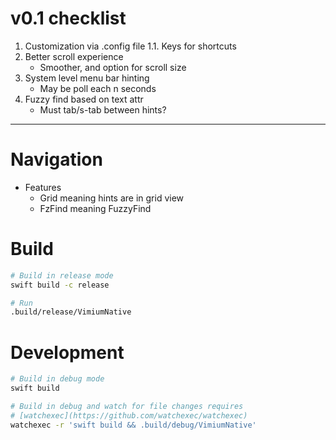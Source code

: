 # v0.1 checklist

1. Customization via .config file
   1.1. Keys for shortcuts
2. Better scroll experience
   - Smoother, and option for scroll size
3. System level menu bar hinting
   - May be poll each n seconds
4. Fuzzy find based on text attr
   - Must tab/s-tab between hints?

---

# Navigation

- Features
  - Grid meaning hints are in grid view
  - FzFind meaning FuzzyFind

# Build

```sh
# Build in release mode
swift build -c release

# Run
.build/release/VimiumNative
```

# Development

```sh
# Build in debug mode
swift build

# Build in debug and watch for file changes requires
# [watchexec](https://github.com/watchexec/watchexec)
watchexec -r 'swift build && .build/debug/VimiumNative'
```
